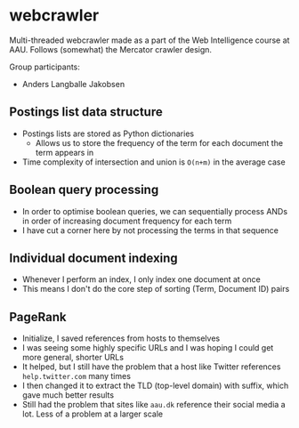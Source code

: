 # webcrawler
Multi-threaded webcrawler made as a part of the Web Intelligence course at AAU. Follows (somewhat) the Mercator crawler design.

Group participants:
* Anders Langballe Jakobsen

## Postings list data structure
- Postings lists are stored as Python dictionaries
  - Allows us to store the frequency of the term for each document the term appears in
- Time complexity of intersection and union is `O(n+m)` in the average case

## Boolean query processing
- In order to optimise boolean queries, we can sequentially process ANDs in order of increasing document frequency for each term
- I have cut a corner here by not processing the terms in that sequence
 
## Individual document indexing
- Whenever I perform an index, I only index one document at once
- This means I don't do the core step of sorting (Term, Document ID) pairs

## PageRank
- Initialize, I saved references from hosts to themselves
- I was seeing some highly specific URLs and I was hoping I could get more general, shorter URLs
- It helped, but I still have the problem that a host like Twitter references `help.twitter.com` many times
- I then changed it to extract the TLD (top-level domain) with suffix, which gave much better results
- Still had the problem that sites like `aau.dk` reference their social media a lot. Less of a problem at a larger scale